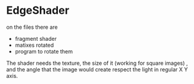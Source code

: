 # EdgeShader

on the files there are
+ fragment shader 
+ matixes rotated 
+ program to rotate them

The shader needs the texture, the size of it (working for square images) , and the angle that the image would create respect the light in regular X Y axis.
